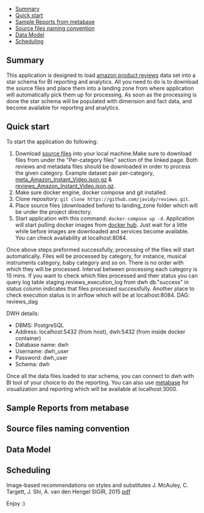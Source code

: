 - [Summary](#summary)
- [Quick start](#quick-start)
- [Sample Reports from metabase](#sample-reports-from-metabase)
- [Source files naming convention](#source-files-naming-convention)
- [Data Model](#data-model)
- [Scheduling](#scheduling)
## Summary
This application is designed to load [amazon product reviews](http://jmcauley.ucsd.edu/data/amazon/links.html) data set into a star schema for BI reporting and analytics. All you need to do is to download the source files and place them into a landing zone from where application will automatically pick them up for processing. As soon as the processing is done the star schema will be populated with dimension and fact data, and become available for reporting and analytics.

## Quick start
To start the application do following:
1. Download [source files](http://jmcauley.ucsd.edu/data/amazon/links.html) into your local machine.Make sure to download files from under the "Per-category files" section of the linked page. Both reviews and metadata files should be downloaded in order to process the given category. Example dataset pair per-category, [meta_Amazon_Instant_Video.json.gz](http://snap.stanford.edu/data/amazon/productGraph/categoryFiles/meta_Amazon_Instant_Video.json.gz) & [reviews_Amazon_Instant_Video.json.gz](http://snap.stanford.edu/data/amazon/productGraph/categoryFiles/reviews_Amazon_Instant_Video.json.gz).
2. Make sure docker engine, docker compose and git installed.
3. Clone repository: `git clone https://github.com/javidy/reviews.git`.
4. Place source files (downloaded before) to landing_zone folder which will be under the project directory.
5. Start application with this command: `docker-compose up -d`. Application will start pulling docker images from [docker hub](https://hub.docker.com/). Just wait for a little while before images are downloaded and services become available. You can check availability at localhost:8084.


Once above steps preformed successfully, processing of the files will start automatically. Files will be processed by category, for instance, musical instruments category, baby category and so on. There is no order with which they will be processed. Interval between processing each category is 15 mins. If you want to check which files processed and their status you can query log table staging.reviews_execution_log from dwh db."success" in status column indicates that files processed successfully. Another place to check execution status is in airflow which will be at localhost:8084. DAG: reviews_dag

DWH details:
- DBMS: PostgreSQL
- Address: localhost:5432 (from host), dwh:5432 (from inside docker container)
- Database name: dwh
- Username: dwh_user
- Password: dwh_user
- Schema: dwh

Once all the data files loaded to star schema, you can connect to dwh with BI tool of your choice to do the reporting. You can also use [metabase](https://www.metabase.com/) for visualization and reporting which will be available at localhost:3000.

## Sample Reports from metabase
## Source files naming convention
## Data Model
## Scheduling

Image-based recommendations on styles and substitutes
J. McAuley, C. Targett, J. Shi, A. van den Hengel
SIGIR, 2015
[pdf](http://cseweb.ucsd.edu/~jmcauley/pdfs/sigir15.pdf)

Enjoy :)
